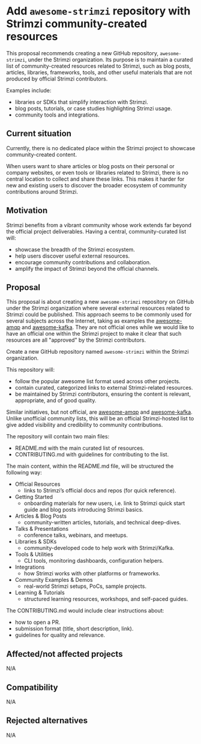# Add `awesome-strimzi` repository with Strimzi community-created resources

This proposal recommends creating a new GitHub repository, `awesome-strimzi`, under the Strimzi organization.
Its purpose is to maintain a curated list of community-created resources related to Strimzi, such as blog posts, articles, libraries, frameworks, tools, and other useful materials that are not produced by official Strimzi contributors.

Examples include:

* libraries or SDKs that simplify interaction with Strimzi.
* blog posts, tutorials, or case studies highlighting Strimzi usage.
* community tools and integrations.

## Current situation

Currently, there is no dedicated place within the Strimzi project to showcase community-created content.

When users want to share articles or blog posts on their personal or company websites, or even tools or libraries related to Strimzi, there is no central location to collect and share these links.
This makes it harder for new and existing users to discover the broader ecosystem of community contributions around Strimzi.

## Motivation

Strimzi benefits from a vibrant community whose work extends far beyond the official project deliverables.
Having a central, community-curated list will:

* showcase the breadth of the Strimzi ecosystem.
* help users discover useful external resources.
* encourage community contributions and collaboration.
* amplify the impact of Strimzi beyond the official channels.

## Proposal

This proposal is about creating a new `awesome-strimzi` repository on GitHub under the Strimzi organization where several external resources related to Strimzi could be published.
This approach seems to be commonly used for several subjects across the Internet, taking as examples the [awesome-amqp](https://github.com/xinchen10/awesome-amqp) and [awesome-kafka](https://github.com/semantalytics/awesome-kafka).
They are not official ones while we would like to have an official one within the Strimzi project to make it clear that such resources are all "approved" by the Strimzi contributors.

Create a new GitHub repository named `awesome-strimzi` within the Strimzi organization.

This repository will:

* follow the popular awesome list format used across other projects.
* contain curated, categorized links to external Strimzi-related resources.
* be maintained by Strimzi contributors, ensuring the content is relevant, appropriate, and of good quality.

Similar initiatives, but not official, are [awesome-amqp](https://github.com/xinchen10/awesome-amqp) and [awesome-kafka](https://github.com/semantalytics/awesome-kafka).
Unlike unofficial community lists, this will be an official Strimzi-hosted list to give added visibility and credibility to community contributions.

The repository will contain two main files:

* README.md with the main curated list of resources.
* CONTRIBUTING.md with guidelines for contributing to the list.

The main content, within the README.md file, will be structured the following way:

* Official Resources
    * links to Strimzi’s official docs and repos (for quick reference).
* Getting Started
    * onboarding materials for new users, i.e. link to Strimzi quick start guide and blog posts introducing Strimzi basics.
* Articles & Blog Posts
    * community-written articles, tutorials, and technical deep-dives.
* Talks & Presentations
    * conference talks, webinars, and meetups.
* Libraries & SDKs
    * community-developed code to help work with Strimzi/Kafka.
* Tools & Utilities
    * CLI tools, monitoring dashboards, configuration helpers.
* Integrations
    * how Strimzi works with other platforms or frameworks.
* Community Examples & Demos
    * real-world Strimzi setups, PoCs, sample projects.
* Learning & Tutorials
    * structured learning resources, workshops, and self-paced guides.

The CONTRIBUTING.md would include clear instructions about:

* how to open a PR.
* submission format (title, short description, link).
* guidelines for quality and relevance.

## Affected/not affected projects

N/A

## Compatibility

N/A

## Rejected alternatives

N/A
